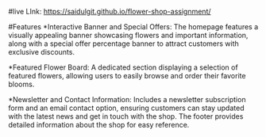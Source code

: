 #live LInk: https://saidulgit.github.io/flower-shop-assignment/

#Features
*Interactive Banner and Special Offers: The homepage features a visually appealing banner showcasing flowers and important information, along with a special offer percentage banner to attract customers with exclusive discounts.

*Featured Flower Board: A dedicated section displaying a selection of featured flowers, allowing users to easily browse and order their favorite blooms.

*Newsletter and Contact Information: Includes a newsletter subscription form and an email contact option, ensuring customers can stay updated with the latest news and get in touch with the shop. The footer provides detailed information about the shop for easy reference.
